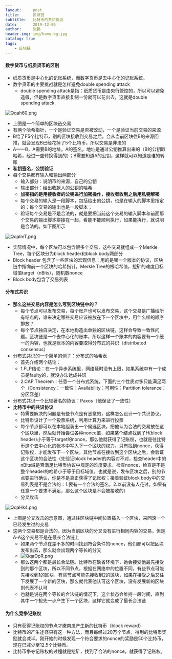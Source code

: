 ```yaml
---
layout:     post 
title:      区块链
subtitle:   比特币的共识协议
date:       2019-12-06
author:     张鹏
header-img: img/home-bg.jpg
catalog: true   
tags:                         
    - 区块链
---
```


#### 数字货币与纸质货币的区别

- 纸质货币是中心化的记账系统，而数字货币是去中心化的记账系统。
- 数字货币的主要挑战就是怎样避免double spending attack
   - double spending attack是指：纸质货币是由央行管控的，所以可以避免造假，但是数字货币直接复制一份就可以花出去，这就是double spending attack

![Qqah60.png](https://s2.ax1x.com/2019/12/19/Qqah60.png)

- 上图是一个简单的区块链交易
- 有两个哈希指针，一个是验证交易是否被改动，一个是验证当前交易的来源
- B给了F5个比特币，别的区块接收到交易之后，会从当前区块往B的来源回推，就会发现B已经花掉了5个比特币，所以交易是非法的
- A——B，A需要B的地址，A的签名，地址是通过公钥推算出来的（B的公钥取哈希，经过一些转换得到的）；B需要知道A的公钥，这样就可以知道是谁的转账
- **私钥签名，公钥验证**
- 每个交易都有输入和输出两部分
   - 输入部分：说明币的来源，自己的公钥
   - 输出部分：给出收款人的公钥的哈希
   - **加密指的是用接收者的公钥进行加密操作，接收者收到之后用私钥解密**
   - 每个交易的输入是一段脚本，包括给出的公钥，也是在输入的脚本里指定的；每个交易的输出也是一段脚本；
   - 验证每个交易是不是合法的，就是要把当前这个交易的输入脚本和前面那个交易的输出脚本拼接在一起，看能不能顺利执行，如果能执行，就说明是合法的。如下图所示

![QqaImT.png](https://s2.ax1x.com/2019/12/19/QqaImT.png)

- 实际情况中，每个区块可以包含很多个交易，这些交易就组成一个Merkle Tree，每个区块分为block header和block body两部分
- Block header 包含了一些区块的宏观信息：用的是哪一个版本的协议，区块链中指向前一个区块的哈希指针，Merkle Tree的根哈希值，挖矿的难度目标域值target（nBits），随机数nonce
- Block body包含了交易列表

#### 分布式共识
- **那么这些交易内容是怎么写到区块链中的？**
   - 每个节点可以发布交易，每个账户也可以发布交易，这个交易是广播给所有结点的，谁来决定哪些交易应该被放在下一个区块中，用什么样的顺序排放？
   - 每个节点独自决定，在本地构造出单独的区块链，这样会导致一致性问题。区块链是一个去中心化的账本，所以这样一个账本的内容要有一个统一的内容，也就是账本的内容要取得分布式的共识（distribated consensus）
- 分布式共识的一个简单的例子：分布式的哈希表
   - 首先介绍两个结论：
   - 1.FLP结论：在一个异步系统里，网络延时没有上限，如果系统中有一个成员是faulty的，就没办法达成共识
   - 2.CAP Theorem：任意一个分布式系统，下面的三个性质对多只能满足两个（Consistency：一致性；Availability：可用性；Partition tolerance：分区容差）
- 分布式共识一个比较著名的协议：Paxos（他保证了一致性）
- **比特币中的共识协议**
   - 特需要解决的问题是有些节点是有恶意的，这样怎么设计一个共识协议。
   - 比特币设计了一个投票系统，利用计算力来进行投票
   - 每个节点都可以在本地组装出一个候选区块，把他认为合法的交易放在这个区块里，然后就开始尝试各种nonce值，如果某个结点找到了H(block header)小于等于target的nonce，那么他就获得了记账权，也就是往比特币这个去中心化的帐本中写入下一个区块的权力。只有找到nonce，获得记账权，才能发布下一个区块，其他节点在接收到这个区块之后，会验证这个区块的合法性（先验证block header的内容对不对，检查header中的nBits域是否满足比特币协议中规定的难度要求，检查nonce，检查是不是整个header的哈希小于等于目标域值，也就是说，发布区块之后，别的节点要进行确认，你是不是真正获得了记账权；接着验证block body中的交易列表是不是合法的：1.要有一个合法的签名，2.以前没有人花过。如果有任意一个要求不满足，那么这个区块是不会被接收的）
   - 分叉攻击

![QqaHk4.png](https://s2.ax1x.com/2019/12/19/QqaHk4.png)

- 上图是分叉攻击的示意图，通过往区块链中间位置插入一个区块，来回滚一个已经发生过的交易
- 这两个交易都是合法的，因为当前区块的分叉没有进行相同内容的交易，但是A-A这个交易不是在最长合法链上
   - 如果两个节点在差不多的时间找到符合条件的nonce，他们都可以把区块发布出去，那么就会出现两个等长的分叉
   - ![QqaOpR.png](https://s2.ax1x.com/2019/12/19/QqaOpR.png)
   - 那么这两个都是最长合法链。比特币在缺省环境下，她会接受他最先接受到的那个区块，所以不同节点，根据在网络中的位置不同，有些节点可能先接收到1的区块，有些节点可能先接收到2的区块，如果在接受之后又往下发展了一个新的区块，那么就代表他认可这个区块，没有发展新的区块则代表不认可
   - 也就是说在两个等长的合法链的情况下，这个状态会维持一段时间，直到其中一个抢先一步产生下一个区块，这样它就变成了最长合法链

#### 为什么竞争记账权

- 只有获得记账权的节点才嫩南瓜产生新的比特币（block reward）
- 比特币的产生途径只有这一种方法，而且每经过20万个节点，得到的比特币奖励就会减半。刚开始的时候发现一个符合要求的nonce的奖励是50个比特币，现在已减少至12.5个比特币。
- 比特币争夺记账权的过程就是挖矿，找到了合法的nonce，就获得了记账权。